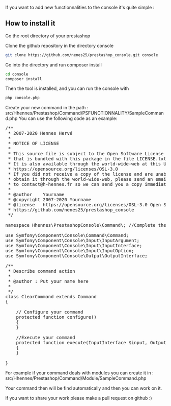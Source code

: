 If you want to add new functionnalities to the console it's quite simple :

## How to install it
Go the root directory of your prestashop

Clone the github repository in the directory console
 ```bash
git clone https://github.com/nenes25/prestashop_console.git console
 ```
Go into the directory and run composer install
 ```bash
cd console
composer install
 ```
Then the tool is installed, and you can run the console with
 ```bash
php console.php
 ```

Create your new command in the path :
src/Hhennes/Prestashop/Command/PSFUNCTIONNALITY/SampleCommand.php
You can use the following code as an example:

<pre>
/**
 * 2007-2020 Hennes Hervé
 *
 * NOTICE OF LICENSE
 *
 * This source file is subject to the Open Software License (OSL 3.0)
 * that is bundled with this package in the file LICENSE.txt.
 * It is also available through the world-wide-web at this URL:
 * https://opensource.org/licenses/OSL-3.0
 * If you did not receive a copy of the license and are unable to
 * obtain it through the world-wide-web, please send an email
 * to contact@h-hennes.fr so we can send you a copy immediately.
 *
 * @author    Yourname
 * @copyright 2007-2020 Yourname
 * @license   https://opensource.org/licenses/OSL-3.0 Open Software License (OSL 3.0)
 * https://github.com/nenes25/prestashop_console
 */

namespace Hhennes\PrestashopConsole\Command\; //Complete the path here

use Symfony\Component\Console\Command\Command;
use Symfony\Component\Console\Input\InputArgument;
use Symfony\Component\Console\Input\InputInterface;
use Symfony\Component\Console\Input\InputOption;
use Symfony\Component\Console\Output\OutputInterface;

/**
 * Describe command action
 *
 * @author : Put your name here
 *
 */
class ClearCommand extends Command
{

    // Configure your command
    protected function configure()
    {
    }

    //Execute your command
    protected function execute(InputInterface $input, OutputInterface $output)
    {
    }

}
</pre>

For example if your command deals with modules you can create it in :
src/Hhennes/Prestashop/Command/Module/SampleCommand.php

Your command then will be find automatically and then you can work on it.

If you want to share your work please make a pull request on github :)

